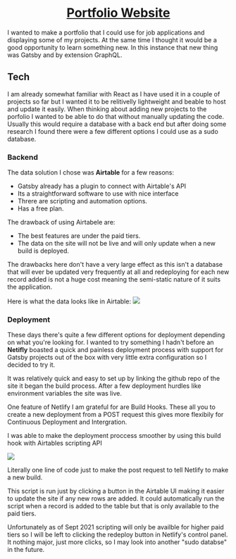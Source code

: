 
<h1 align="center">
<a href="https://portfolio.jdoyle.ie"> Portfolio Website</a>
</h1>

<p>
  I wanted to make a portfolio that I could use for job applications and displaying some of my projects. At the same time I thought it would be a good opportunity to learn something new. In this instance that new thing was Gatsby and by extension GraphQL.
</p>

<h2>Tech</h2>

<p>
  I am already somewhat familiar with React as I have used it in a couple of projects so far but I wanted it to be relitivelly lightweight and beable to host and update it easily. When thinking about adding new projects to the porfolio I wanted to be able to do that without manually updating the code. Usually this would require a database with a back end but after doing some research I found there were a few different options I could use as a sudo database.
</p>

<h3>Backend</h3>
<p>
  The data solution I chose was <b>Airtable</b> for a few reasons:

   - Gatsby already has a plugin to connect with Airtable's API
   - Its a straightforward software to use with nice interface
   - Threre are scripting and automation options.
   - Has a free plan.

   The drawback of using Airtabele are:

   - The best features are under the paid tiers.
   - The data on the site will not be live and will only update when a new build is deployed.


   The drawbacks here don't have a very large effect as this isn't a database that will ever be updated very frequently at all and redeploying for each new record added is not a huge cost meaning the semi-static nature of it suits the application.

   Here is what the data looks like in Airtable:
   <img src="./src/images/readmeImg/reacords.png">

</p>

<h3>Deployment</h3>
<p>
  These days there's quite a few different options for deployment depending on what you're looking for. I wanted to try something I hadn't before an <b>Netifly</b> boasted a quick and painless deployment process with support for Gatsby projects out of the box with very little extra configuration so I decided to try it.

  It was relatively quick and easy to set up by linking the github repo of the site it began the build process. After a few deployment hurdles like environment variables the site was live.

  One feature of Netlify I am grateful for are Build Hooks. These all you to create a new deployment from a POST request this gives more flexibily for Continuous Deployment and Intergration.

  I was able to make the deployment proccess smoother by using this build hook with Airtables scripting API 

   <img src="./src/images/readmeImg/reacords.png">


  Literally one line of code just to make the post request to tell Netlify to make a new build. 

  This script is run just by clicking a button in the Airtable UI making it easier to update the site if any new rows are added. It could automatically run the script when a record is added to the table but that is only available to the paid tiers.

  Unfortunately as of Sept 2021 scripting will only be availble for higher paid tiers so I will be left to clicking the redeploy button in Netlify's control panel. It nothing major, just more clicks, so I may look into  another "sudo databse" in the future.
</p>

